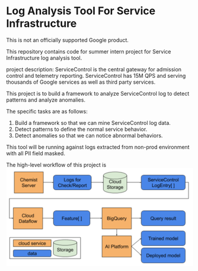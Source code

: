# Log Analysis Tool For Service Infrastructure

This is not an officially supported Google product.

This repository contains code for summer intern project for Service Infrastructure log analysis tool.

project description:
ServiceControl is the central gateway for admission control and telemetry reporting. ServiceControl has 15M QPS and serving thousands of Google services as well as third party services.

This project is to build a framework to analyze ServiceControl log to detect patterns and analyze anomalies.

The specific tasks are as follows:
1) Build a framework so that we can mine ServiceControl log data.
2) Detect patterns to define the normal service behavior.
3) Detect anomalies so that we can notice abnormal behaviors.

This tool will be running against logs extracted from non-prod environment with all PII field masked.   

The high-level workflow of this project is 
![high-level flowchart](https://github.com/googleinterns/log-tool-for-service-infrastructure/blob/master/docs/images/High-level-flowchart.png?raw=true)
